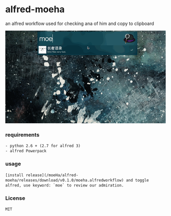 # alfred-moeha
an alfred workflow used for checking ana of him and copy to clipboard


![moha](moha.gif)


### requirements

    - python 2.6 + (2.7 for alfred 3)
    - alfred Powerpack

### usage

    [install release](/moeHa/alfred-moeha/releases/download/v0.1.0/moeha.alfredworkflow) and toggle alfred, use keyword: `moe` to review our admiration.

### License

    MIT
